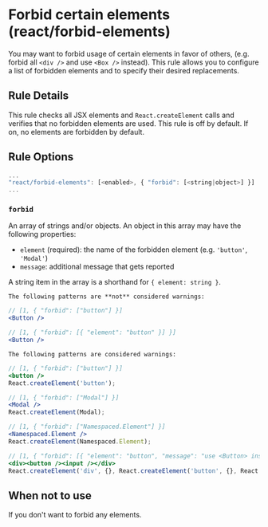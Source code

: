# Forbid certain elements (react/forbid-elements)

You may want to forbid usage of certain elements in favor of others, (e.g. forbid all `<div />` and use `<Box />` instead). This rule allows you to configure a list of forbidden elements and to specify their desired replacements.

## Rule Details

This rule checks all JSX elements and `React.createElement` calls and verifies that no forbidden elements are used. This rule is off by default. If on, no elements are forbidden by default.

## Rule Options

```js
...
"react/forbid-elements": [<enabled>, { "forbid": [<string|object>] }]
...
```

### `forbid`

An array of strings and/or objects. An object in this array may have the following properties:

* `element` (required): the name of the forbidden element (e.g. `'button'`, `'Modal'`)
* `message`: additional message that gets reported

A string item in the array is a shorthand for `{ element: string }`.

```The following patterns are **not** considered warnings:```

```jsx
// [1, { "forbid": ["button"] }]
<Button />

// [1, { "forbid": [{ "element": "button" }] }]
<Button />
```

```The following patterns are considered warnings:```

```jsx
// [1, { "forbid": ["button"] }]
<button />
React.createElement('button');

// [1, { "forbid": ["Modal"] }]
<Modal />
React.createElement(Modal);

// [1, { "forbid": ["Namespaced.Element"] }]
<Namespaced.Element />
React.createElement(Namespaced.Element);

// [1, { "forbid": [{ "element": "button", "message": "use <Button> instead" }, "input"] }]
<div><button /><input /></div>
React.createElement('div', {}, React.createElement('button', {}, React.createElement('input')));
```

## When not to use

If you don't want to forbid any elements.
